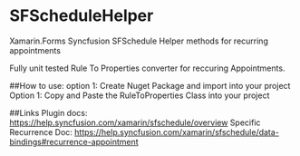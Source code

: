 # SFScheduleHelper
Xamarin.Forms Syncfusion SFSchedule Helper methods for recurring appointments

Fully unit tested Rule To Properties converter for reccuring Appointments.

##How to use:
option 1: Create Nuget Package and import into your project
Option 1: Copy and Paste the RuleToProperties Class into your project 

##Links
Plugin docs: https://help.syncfusion.com/xamarin/sfschedule/overview
Specific Recurrence Doc: https://help.syncfusion.com/xamarin/sfschedule/data-bindings#recurrence-appointment
